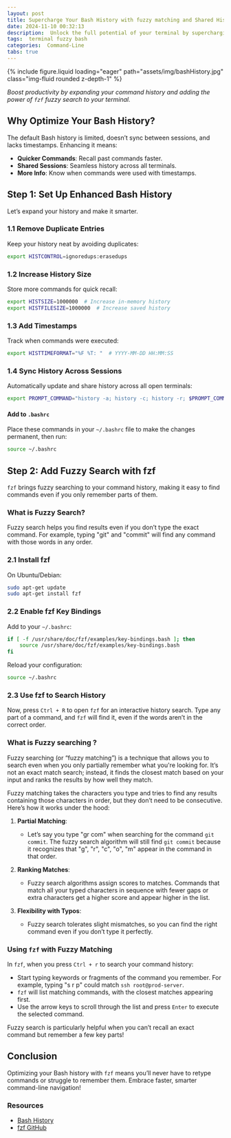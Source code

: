 ```yaml
---
layout: post
title: Supercharge Your Bash History with fuzzy matching and Shared History
date: 2024-11-10 00:32:13
description:  Unlock the full potential of your terminal by supercharging your Bash history and integrating the powerful fzf fuzzy finder.
tags:  terminal fuzzy bash
categories:  Command-Line
tabs: true
---
```


{% include figure.liquid loading="eager" path="assets/img/bashHistory.jpg" class="img-fluid rounded z-depth-1" %}


*Boost productivity by expanding your command history and adding the power of `fzf` fuzzy search to your terminal.*

## Why Optimize Your Bash History?

The default Bash history is limited, doesn’t sync between sessions, and lacks timestamps. Enhancing it means:

- **Quicker Commands**: Recall past commands faster.
- **Shared Sessions**: Seamless history across all terminals.
- **More Info**: Know when commands were used with timestamps.

## Step 1: Set Up Enhanced Bash History

Let’s expand your history and make it smarter.

### 1.1 Remove Duplicate Entries

Keep your history neat by avoiding duplicates:

```bash
export HISTCONTROL=ignoredups:erasedups
```

### 1.2 Increase History Size

Store more commands for quick recall:

```bash
export HISTSIZE=1000000  # Increase in-memory history
export HISTFILESIZE=1000000  # Increase saved history
```

### 1.3 Add Timestamps

Track when commands were executed:

```bash
export HISTTIMEFORMAT="%F %T: "  # YYYY-MM-DD HH:MM:SS
```

### 1.4 Sync History Across Sessions

Automatically update and share history across all open terminals:

```bash
export PROMPT_COMMAND="history -a; history -c; history -r; $PROMPT_COMMAND"
```

#### **Add to `.bashrc`**

Place these commands in your `~/.bashrc` file to make the changes permanent, then run:

```bash
source ~/.bashrc
```

## Step 2: Add Fuzzy Search with fzf

`fzf` brings fuzzy searching to your command history, making it easy to find commands even if you only remember parts of them.

### What is Fuzzy Search?

Fuzzy search helps you find results even if you don’t type the exact command. For example, typing "git" and "commit" will find any command with those words in any order.

### 2.1 Install fzf

On Ubuntu/Debian:

```bash
sudo apt-get update
sudo apt-get install fzf
```

### 2.2 Enable fzf Key Bindings

Add to your `~/.bashrc`:

```bash
if [ -f /usr/share/doc/fzf/examples/key-bindings.bash ]; then
    source /usr/share/doc/fzf/examples/key-bindings.bash
fi
```

Reload your configuration:

```bash
source ~/.bashrc
```

### 2.3 Use fzf to Search History

Now, press `Ctrl + R` to open `fzf` for an interactive history search. Type any part of a command, and `fzf` will find it, even if the words aren’t in the correct order.


### What is Fuzzy searching ?
Fuzzy searching (or “fuzzy matching”) is a technique that allows you to search even when you only partially remember what you're looking for. It’s not an exact match search; instead, it finds the closest match based on your input and ranks the results by how well they match.


Fuzzy matching takes the characters you type and tries to find any results containing those characters in order, but they don’t need to be consecutive. Here’s how it works under the hood:

1. **Partial Matching**:
   - Let’s say you type "gr com" when searching for the command `git commit`. The fuzzy search algorithm will still find `git commit` because it recognizes that "g", "r", "c", "o", "m" appear in the command in that order.

2. **Ranking Matches**:
   - Fuzzy search algorithms assign scores to matches. Commands that match all your typed characters in sequence with fewer gaps or extra characters get a higher score and appear higher in the list.

3. **Flexibility with Typos**:
   - Fuzzy search tolerates slight mismatches, so you can find the right command even if you don’t type it perfectly.

### Using `fzf` with Fuzzy Matching
In `fzf`, when you press `Ctrl + r` to search your command history:
   - Start typing keywords or fragments of the command you remember. For example, typing "s r p" could match `ssh root@prod-server`.
   - `fzf` will list matching commands, with the closest matches appearing first.
   - Use the arrow keys to scroll through the list and press `Enter` to execute the selected command.

Fuzzy search is particularly helpful when you can’t recall an exact command but remember a few key parts!

## Conclusion

Optimizing your Bash history with `fzf` means you’ll never have to retype commands or struggle to remember them. Embrace faster, smarter command-line navigation!



### Resources

- [Bash History](https://www.gnu.org/software/bash/manual/html_node/Bash-History-Builtins.html)
- [fzf GitHub](https://github.com/junegunn/fzf)